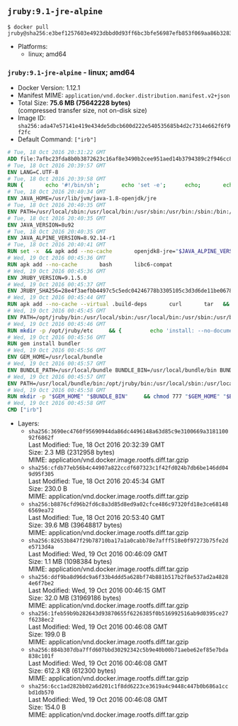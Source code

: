 ## `jruby:9.1-jre-alpine`

```console
$ docker pull jruby@sha256:e3bef1257603e4923dbbd0d93ff6bc3bfe56987efb853f069aa86b3283cfd654
```

-	Platforms:
	-	linux; amd64

### `jruby:9.1-jre-alpine` - linux; amd64

-	Docker Version: 1.12.1
-	Manifest MIME: `application/vnd.docker.distribution.manifest.v2+json`
-	Total Size: **75.6 MB (75642228 bytes)**  
	(compressed transfer size, not on-disk size)
-	Image ID: `sha256:ada47e57141e419e434de5dbcb600d222e540535685b4d2c7314e662f6f9f2fc`
-	Default Command: `["irb"]`

```dockerfile
# Tue, 18 Oct 2016 20:31:22 GMT
ADD file:7afbc23fda8b0b3872623c16af8e3490b2cee951aed14b3794389c2f946cc8c7 in / 
# Tue, 18 Oct 2016 20:39:57 GMT
ENV LANG=C.UTF-8
# Tue, 18 Oct 2016 20:39:58 GMT
RUN { 		echo '#!/bin/sh'; 		echo 'set -e'; 		echo; 		echo 'dirname "$(dirname "$(readlink -f "$(which javac || which java)")")"'; 	} > /usr/local/bin/docker-java-home 	&& chmod +x /usr/local/bin/docker-java-home
# Tue, 18 Oct 2016 20:40:34 GMT
ENV JAVA_HOME=/usr/lib/jvm/java-1.8-openjdk/jre
# Tue, 18 Oct 2016 20:40:35 GMT
ENV PATH=/usr/local/sbin:/usr/local/bin:/usr/sbin:/usr/bin:/sbin:/bin:/usr/lib/jvm/java-1.8-openjdk/jre/bin:/usr/lib/jvm/java-1.8-openjdk/bin
# Tue, 18 Oct 2016 20:40:35 GMT
ENV JAVA_VERSION=8u92
# Tue, 18 Oct 2016 20:40:35 GMT
ENV JAVA_ALPINE_VERSION=8.92.14-r1
# Tue, 18 Oct 2016 20:40:41 GMT
RUN set -x 	&& apk add --no-cache 		openjdk8-jre="$JAVA_ALPINE_VERSION" 	&& [ "$JAVA_HOME" = "$(docker-java-home)" ]
# Wed, 19 Oct 2016 00:45:36 GMT
RUN apk add --no-cache       bash       libc6-compat
# Wed, 19 Oct 2016 00:45:36 GMT
ENV JRUBY_VERSION=9.1.5.0
# Wed, 19 Oct 2016 00:45:37 GMT
ENV JRUBY_SHA256=28e4f3aefbb4497c5c5edc04246778b3305105c3d3d6de11be067826cc5bb766
# Wed, 19 Oct 2016 00:45:44 GMT
RUN apk add --no-cache --virtual .build-deps       curl       tar   && mkdir -p /opt/jruby   && curl -fSL https://s3.amazonaws.com/jruby.org/downloads/${JRUBY_VERSION}/jruby-bin-${JRUBY_VERSION}.tar.gz -o /tmp/jruby.tar.gz   && echo "$JRUBY_SHA256 */tmp/jruby.tar.gz" | sha256sum -c -   && tar -zx --strip-components=1 -f /tmp/jruby.tar.gz -C /opt/jruby   && rm /tmp/jruby.tar.gz   && ln -s /opt/jruby/bin/jruby /usr/local/bin/ruby   && apk del .build-deps
# Wed, 19 Oct 2016 00:45:45 GMT
ENV PATH=/opt/jruby/bin:/usr/local/sbin:/usr/local/bin:/usr/sbin:/usr/bin:/sbin:/bin:/usr/lib/jvm/java-1.8-openjdk/jre/bin:/usr/lib/jvm/java-1.8-openjdk/bin
# Wed, 19 Oct 2016 00:45:46 GMT
RUN mkdir -p /opt/jruby/etc     && {         echo 'install: --no-document';         echo 'update: --no-document';     } >> /opt/jruby/etc/gemrc
# Wed, 19 Oct 2016 00:45:56 GMT
RUN gem install bundler
# Wed, 19 Oct 2016 00:45:56 GMT
ENV GEM_HOME=/usr/local/bundle
# Wed, 19 Oct 2016 00:45:57 GMT
ENV BUNDLE_PATH=/usr/local/bundle BUNDLE_BIN=/usr/local/bundle/bin BUNDLE_SILENCE_ROOT_WARNING=1 BUNDLE_APP_CONFIG=/usr/local/bundle
# Wed, 19 Oct 2016 00:45:57 GMT
ENV PATH=/usr/local/bundle/bin:/opt/jruby/bin:/usr/local/sbin:/usr/local/bin:/usr/sbin:/usr/bin:/sbin:/bin:/usr/lib/jvm/java-1.8-openjdk/jre/bin:/usr/lib/jvm/java-1.8-openjdk/bin
# Wed, 19 Oct 2016 00:45:58 GMT
RUN mkdir -p "$GEM_HOME" "$BUNDLE_BIN"     && chmod 777 "$GEM_HOME" "$BUNDLE_BIN"
# Wed, 19 Oct 2016 00:45:58 GMT
CMD ["irb"]
```

-	Layers:
	-	`sha256:3690ec4760f95690944da86dc4496148a63d85c9e3100669a318110092f6862f`  
		Last Modified: Tue, 18 Oct 2016 20:32:39 GMT  
		Size: 2.3 MB (2312958 bytes)  
		MIME: application/vnd.docker.image.rootfs.diff.tar.gzip
	-	`sha256:cfdb77eb56b4c44907a822ccdf607323c1f42fd024b7db6be146dd049d95f305`  
		Last Modified: Tue, 18 Oct 2016 20:45:34 GMT  
		Size: 230.0 B  
		MIME: application/vnd.docker.image.rootfs.diff.tar.gzip
	-	`sha256:b8876cfd96b2fd6c8a3d85d8ed9a02cfce486c97320fd18e3ce681486569ea72`  
		Last Modified: Tue, 18 Oct 2016 20:53:40 GMT  
		Size: 39.6 MB (39648817 bytes)  
		MIME: application/vnd.docker.image.rootfs.diff.tar.gzip
	-	`sha256:82653b847f29b78710ba17a1a0cabb78e7afff518e0f97273b75fe2de5713d4a`  
		Last Modified: Wed, 19 Oct 2016 00:46:09 GMT  
		Size: 1.1 MB (1098384 bytes)  
		MIME: application/vnd.docker.image.rootfs.diff.tar.gzip
	-	`sha256:ddf9ba8d96dc9a6f33b4ddd5a628bf74b881b517b2f8e537ad2a48284e6f7be2`  
		Last Modified: Wed, 19 Oct 2016 00:46:15 GMT  
		Size: 32.0 MB (31969186 bytes)  
		MIME: application/vnd.docker.image.rootfs.diff.tar.gzip
	-	`sha256:1feb59b9b282643d93870655f6226385f0b516992516ab9d0395ce27f6238ec2`  
		Last Modified: Wed, 19 Oct 2016 00:46:08 GMT  
		Size: 199.0 B  
		MIME: application/vnd.docker.image.rootfs.diff.tar.gzip
	-	`sha256:884b307dba7ffd607bbd30292342c5b9e40b00b71aebe62ef85e7bda838c101f`  
		Last Modified: Wed, 19 Oct 2016 00:46:08 GMT  
		Size: 612.3 KB (612300 bytes)  
		MIME: application/vnd.docker.image.rootfs.diff.tar.gzip
	-	`sha256:6cc1ad282bb02a6d201c1f8dd6223ce3619a4c9448c447b0b686a1ccbd1db570`  
		Last Modified: Wed, 19 Oct 2016 00:46:08 GMT  
		Size: 154.0 B  
		MIME: application/vnd.docker.image.rootfs.diff.tar.gzip
